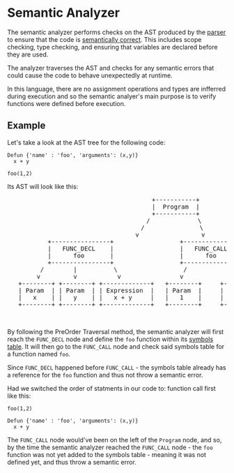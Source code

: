 
# Semantic Analyzer

The semantic analyzer performs checks on the AST produced by the [parser](./Parser.md) to ensure that the code is [semantically correct](https://en.wikipedia.org/wiki/Semantic_analysis_(linguistics)). This includes scope checking, type checking, and ensuring that variables are declared before they are used.

The analyzer traverses the AST and checks for any semantic errors that could cause the code to behave unexpectedly at runtime.

In this language, there are no assignment operations and types are infferred during execution and so the semantic analyer's main purpose is to verify functions were defined before execution.

## Example

Let's take a look at the AST tree for the following code:
```
Defun {'name' : 'foo', 'arguments': (x,y)}
  x + y

foo(1,2)
```

Its AST will look like this:
<div style="text-align: center;">
  <pre>
                                +-----------+
                                |  Program  |
                                +-----------+
                               /             \
                              /               \
                             v                 v
           +----------------+                  +-----------------+
           |   FUNC_DECL    |                  |   FUNC_CALL     |
           |      foo       |                  |      foo        |
           +----------------+                  +-----------------+
         /        |          \                  /              \
        v         v           v                v                v
   +--------+ +--------+ +-------------+   +--------+     +--------+
   | Param  | | Param  | | Expression  |   | Param  |     | Param  |
   |   x    | |   y    | |   x + y     |   |   1    |     |   2    |
   +--------+ +--------+ +-------------+   +--------+     +--------+

  </pre>
</div>

By following the PreOrder Traversal method, the semantic analyzer will first reach the `FUNC_DECL` node and define the `foo` function within its [symbols table](./Symbol_Table.md).
It will then go to the `FUNC_CALL` node and check said symbols table for a function named `foo`.

Since `FUNC_DECL` happened before `FUNC_CALL` - the symbols table already has a reference for the `foo` function and thus not throw a semantic error.

Had we switched the order of statments in our code to: function call first like this:
```
foo(1,2)

Defun {'name' : 'foo', 'arguments': (x,y)}
  x + y
```
The `FUNC_CALL` node would've been on the left of the `Program` node, and so, by the time the semantic analyzer reached the `FUNC_CALL` node - the `foo` function was not yet added to the symbols table - meaning it was not defined yet, and thus throw a semantic error.
